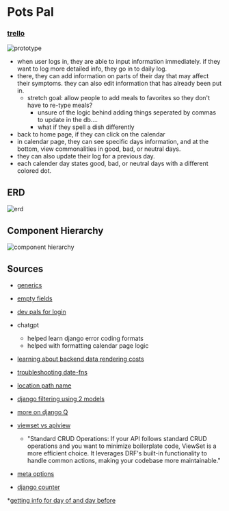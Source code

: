 # Pots Pal

### **[trello](https://trello.com/b/b7WofYMN/pots-pal)**

![prototype](https://i.imgur.com/9S5vwqi.png)

* when user logs in, they are able to input information immediately. if they want to log more detailed info, they go in to daily log. 
* there, they can add information on parts of their day that may affect their symptoms. they can also edit information that has already been put in. 
    * stretch goal: allow people to add meals to favorites so they don't have to re-type meals? 
        * unsure of the logic behind adding things seperated by commas to update in the db....
        * what if they spell a dish differently 
* back to home page, if they can click on the calendar 
* in calendar page, they can see specific days information, and at the bottom, view commonalities in good, bad, or neutral days. 
* they can also update their log for a previous day. 
* each calender day states good, bad, or neutral days with a different colored dot.

## ERD

![erd](https://i.imgur.com/Up58yV1.png)

## Component Hierarchy 

![component hierarchy](https://i.imgur.com/l6sMfjH.png)

## Sources 
* [generics](https://testdriven.io/blog/drf-views-part-2/)

* [empty fields](https://medium.com/@maruthurnavin/handling-empty-and-optional-fields-in-django-b7ef7979e83e#:~:text=Model%20Forms%3A%20When%20creating%20forms,in%20forms%20using%20blank%3DTrue.)

* [dev pals for login](https://github.com/kingwilldabeast/dev-pals)

* chatgpt
    * helped learn django error coding formats
    * helped with formatting calendar page logic

* [learning about backend data rendering costs](https://community.weweb.io/t/fetching-data-and-filtering-best-practices/1001/12)

* [troubleshooting date-fns](https://stackoverflow.com/questions/63161711/react-native-and-date-fns-problem-with-inserting-current-date)

* [location path name](https://www.w3schools.com/jsref/prop_loc_pathname.asp)

* [django filtering using 2 models](https://stackoverflow.com/questions/75392654/django-filter-using-q-objects-on-two-models)

* [more on django Q](https://stackoverflow.com/questions/34115148/django-filtering-from-models-model-objects-filterq)

* [viewset vs apiview](https://medium.com/@mathur.danduprolu/apiview-vsviewset-in-django-rest-framework-aa9a77921d53)
    * "Standard CRUD Operations: If your API follows standard CRUD operations and you want to minimize boilerplate code, ViewSet is a more efficient choice. It leverages DRF's built-in functionality to handle common actions, making your codebase more maintainable."

* [meta options](https://docs.djangoproject.com/en/5.0/ref/models/options/)

* [django counter](https://stackoverflow.com/questions/3606416/django-most-efficient-way-to-count-same-field-values-in-a-query)

*[getting info for day of and day before](https://www.geeksforgeeks.org/python-datetime-timedelta-function/)